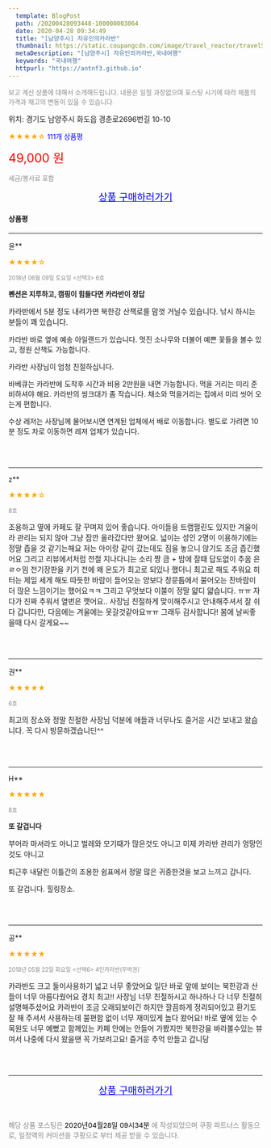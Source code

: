 ```yaml
---
  template: BlogPost
  path: /20200428093448-100000003064
  date: 2020-04-28 09:34:49
  title: "[남양주시] 자유인의카라반"
  thumbnail: https://static.coupangcdn.com/image/travel_reactor/travelSeller/camping/A00050331/9b9abde7-187a-434d-be64-9c6523377f28.jpg
  metaDescription: "[남양주시] 자유인의카라반,국내여행"
  keywords: "국내여행"
  httpurl: "https://antnf3.github.io"
---
```

  
<span style="color: #888;font-size:0.8rem">보고 계신 상품에 대해서 소개해드립니다.
내용은 일절 과장없으며 포스팅 시기에 따라 제품의 가격과 재고의 변동이 있을 수 있습니다.</span>
  
<span style="font-size: 0.9rem;">위치: 경기도 남양주시 화도읍 경춘로2696번길 10-10 </span>
  
<span style="color: orange;">★★★★☆</span> <span style="color: blue;font-size: 0.85rem;">111개 상품평</span>
  
<span style="color: red;font-size: 1.5rem;">49,000 원</span>
  
<span style="color: #888;font-size:0.8rem">세금/봉사료 포함</span>





<p align="center"><a href="http://me2.do/FaVMsiT7" style="font-size: 1.2rem; color: blue;">상품 구매하러가기</a></p>

#### 상품평
  
---
  
윤**
    
<span style="color: orange;">★★★★☆</span>
    
<span style="color: #888;font-size:0.7rem">2018년 06월 09일 토요일 <선택3> 6호</span>
    
<span style="font-size:0.85rem">**폔션은 지루하고, 캠핑이 힘들다면 카라반이 정답**</span>
    
<span style="font-size: 0.9rem;">카라반에서 5분 정도 내려가면 북한강 산책로를 맘껏 거닐수 있습니다.
낚시 하시는 분들이 꽤 있습니다.

카라반 바로 옆에 예송 아일랜드가 있습니다.  멋진 소나무와 더불어 예쁜 꽃들을 볼수 있고, 정원 산책도 가능합니다.

카라반 사장님이 엄청 친절하십니다. 

바베큐는 카라반에 도착후 시간과 비용 2만원을 내면 가능합니다. 먹을 거리는 미리 준비하셔야 해요.  카라반의 씽크대가 좀 작습니다. 채소와 먹을거리는 집에서 미리 씻어 오는게 편합니다. 

수상 레저는 사장님께 물어보시면 연계된 업체에서 배로 이동합니다. 별도로 가려면 10분 정도 차로 이동하면 레져 업체가 있습니다.</span>
    
<br>
<br>

---
  
z**
    
<span style="color: orange;">★★★★☆</span>
    
<span style="color: #888;font-size:0.7rem">8호</span>
    

    
<span style="font-size: 0.9rem;">조용하고 옆에 카페도 잘 꾸며져 있어 좋습니다.
아이들용 트램펄린도 있지만 겨울이라 관리는 되지 않아 그냥 잠깐 올라갔다만 왔어요.
 넓이는 성인 2명이 이용하기에는 정말 좁을 것 같기는해요
저는 아이랑 같이 갔는데도 짐을 놓으니 앉기도 조금 좁긴했어요
그리고 리뷰에서처럼 전철 지나다니는 소리 짱 큼 + 밤에 잘때 답도없이 추움 은 ㄹㅇ임
전기장판을 키기 전에 왜 온도가 최고로 되있나 했더니 최고로 해도 추워요 히터는 제일 세게 해도 따듯한 바람이 들어오는 양보다 창문틈에서 불어오는 찬바람이 더 많은 느낌이기는 했어요ㅋㅋ 그리고 무엇보다 이불이 정말 얇디 얇습니다. ㅠㅠ 자다가 진짜 추워서 열번은 깻어요..
사장님 친절하게 맞이해주시고 안내해주셔서 잘 쉬다 갑니다만, 다음에는 겨울에는 못갈것같아요ㅠㅠ
그래두 감사합니다! 봄에 날씨좋을때 다시 갈게요~~</span>
    
<br>
<br>

---
  
권**
    
<span style="color: orange;">★★★★★</span>
    
<span style="color: #888;font-size:0.7rem">6호</span>
    

    
<span style="font-size: 0.9rem;">최고의 장소와 정말 친절한 사장님 덕분에  애들과 너무나도 즐거운 시간 보내고 왔습니다.
꼭 다시 방문하겠습니딘^^</span>
    
<br>
<br>

---
  
H**
    
<span style="color: orange;">★★★★★</span>
    
<span style="color: #888;font-size:0.7rem">8호</span>
    
<span style="font-size:0.85rem">**또 갈겁니다**</span>
    
<span style="font-size: 0.9rem;">부어라 마셔라도 아니고
벌레와 모기때가 많은것도 아니고
미제 카라반 관리가 엉망인것도 아니고

퇴근후 내달린 이틀간의 조용한 쉼표에서
정말 많은 귀중한것을 보고 느끼고 갑니다.

또 갈겁니다. 힐링장소.</span>
    
<br>
<br>

---
  
공**
    
<span style="color: orange;">★★★★★</span>
    
<span style="color: #888;font-size:0.7rem">2018년 05월 22일 화요일 <선택6> 4인카라반(무박권)` </span>
    

    
<span style="font-size: 0.9rem;">카라반도 크고 둘이사용하기 넓고 너무 좋았어요
일단 바로 앞에 보이는 북한강과 산들이 너무 아름다웠어요
경치 최고!!
사장님 너무 친절하시고 하나하나 다 너무 친절히 설명해주셨어요
카라반이 조금 오래되보이긴 하지만 깔끔하게 정리되어있고 환기도 잘 해 주셔서 사용하는데 불편함 없이 너무 재미있게 놀다 왔어요!
바로 옆에 있는 수목원도 너무 예뻤고
함께있는 카페 안에는 안들어 가봤지만
북한강을 바라볼수있는 뷰여서 나중에 다시 왔을땐 꼭 가보려고요!
즐거운 추억 만들고 갑니당</span>
    
<br>
<br>


  
---
  
<p align="center"><a href="http://me2.do/FaVMsiT7" style="font-size: 1.2rem; color: blue;">상품 구매하러가기</a></p>
  
<br>
  
<span style="font-size: 0.85rem; color: #888;">해당 상품 포스팅은 <span style="color: #000;"> 2020년04월28일 09시34분 </span> 에 작성되었으며 쿠팡 파트너스 활동으로, 일정액의 커미션을 쿠팡으로 부터 제공 받을 수 있습니다.</span>